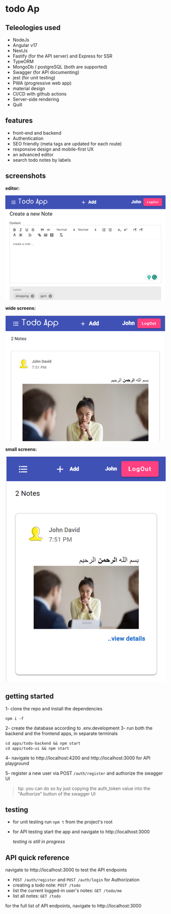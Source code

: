# todo Ap

## Teleologies used

- NodeJs
- Angular v17
- NestJs
- Fastify (for the API server) and Express for SSR
- TypeORM
- MongoDb / postgreSQL (both are supported)
- Swagger (for API documenting)
- jest (for unit testing)
- PWA (progressive web app)
- material design
- CI/CD with github actions
- Server-side rendering
- Quill

## features

- front-end and backend
- Authentication
- SEO friendly (meta tags are updated for each route)
- responsive design and mobile-first UX
- an advanced editor
- search todo notes by labels

## screenshots

**editor:**

<img src="./assets/screenshots/editor.png" style="align: center;" /><br />

**wide screens:**

<img src="./assets/screenshots/view-wide.png" style="align: center;" /><br />

**small screens:**

<img src="./assets/screenshots/view-small.png" style="align: center;" />

## getting started

1- clone the repo and install the dependencies

```
npm i -f
```

2- create the database according to .env.development
3- run both the backend and the frontend apps, in separate terminals

```
cd apps/todo-backend && npm start
cd apps/todo-ui && npm start
```

4- navigate to http://localhost:4200 and http://localhost:3000 for API playground

5- register a new user via POST `/auth/register` and authorize the swagger UI

> tip: you can do so by just copying the auth_token value into the "Authorize" button of the swagger UI

## testing

- for unit testing run `npm t` from the project's root
- for API testing start the app and navigate to http://localhost:3000

  _testing is still in progress_

## API quick reference

navigate to http://localhost:3000 to test the API endpoints

- `POST /auth/register` and `POST /auth/login` for Authorization
- creating a todo note: `POST /todo`
- list the current logged-in user's notes: `GET /todo/me`
- list all notes: `GET /todo`

for the full list of API endpoints, navigate to http://localhost:3000
